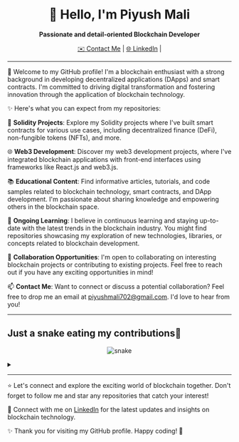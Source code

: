 <h1 align="center">👋 Hello, I'm Piyush Mali</h1>

<p align="center">
  <strong>Passionate and detail-oriented Blockchain Developer</strong>
</p>

<p align="center">
  <a href="mailto:piyushmali702@gmail.com">✉️ Contact Me</a> |
  <a href="https://www.linkedin.com/in/mali12piyush/">🌐 LinkedIn</a> |
</p>



---

🚀 Welcome to my GitHub profile! I'm a blockchain enthusiast with a strong background in developing decentralized applications (DApps) and smart contracts. I'm committed to driving digital transformation and fostering innovation through the application of blockchain technology.

✨ Here's what you can expect from my repositories:

🔨 **Solidity Projects**: Explore my Solidity projects where I've built smart contracts for various use cases, including decentralized finance (DeFi), non-fungible tokens (NFTs), and more.

🌐 **Web3 Development**: Discover my web3 development projects, where I've integrated blockchain applications with front-end interfaces using frameworks like React.js and web3.js.

📚 **Educational Content**: Find informative articles, tutorials, and code samples related to blockchain technology, smart contracts, and DApp development. I'm passionate about sharing knowledge and empowering others in the blockchain space.

🌱 **Ongoing Learning**: I believe in continuous learning and staying up-to-date with the latest trends in the blockchain industry. You might find repositories showcasing my exploration of new technologies, libraries, or concepts related to blockchain development.

🤝 **Collaboration Opportunities**: I'm open to collaborating on interesting blockchain projects or contributing to existing projects. Feel free to reach out if you have any exciting opportunities in mind!

📫 **Contact Me**: Want to connect or discuss a potential collaboration? Feel free to drop me an email at piyushmali702@gmail.com. I'd love to hear from you!

---

## Just a snake eating my contributions🐍

<p align="center">
  <img src="https://github.com/sourabmaity/sourabmaity/blob/output/github-contribution-grid-snake.svg" alt="snake"></center>
</p>

<details>
<summary></summary>

[![Tap to Reload](https://metrics.lecoq.io/sourabmaity?template=classic&base.header=0&base.metadata=0&isocalendar=1&languages=1&people=1&isocalendar.duration=half-year&languages.limit=8&languages.sections=most-used&languages.colors=github&languages.threshold=0%25&languages.indepth=false&languages.recent.load=300&languages.recent.days=14&people.limit=24&people.size=28&people.types=followers%2C%20following&people.identicons=false&people.shuffle=false&config.timezone=Asia%2FCalcutta)](https://www.github.com/piyushmali)

</details>

-----


⭐️ Let's connect and explore the exciting world of blockchain together. Don't forget to follow me and star any repositories that catch your interest!

🔗 Connect with me on [LinkedIn](https://www.linkedin.com/in/mali12piyush/) for the latest updates and insights on blockchain technology.

✨ Thank you for visiting my GitHub profile. Happy coding! 🚀
